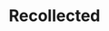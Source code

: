---
layout: project
title:  "Recollected"
categories: projects
slug: recollected
order: 5
show: true
website: "https://recollected.github.io"
description: >-
    <p>Stories about things it would hurt to lose.</p>
    <p>Photos by <a href="https://www.instagram.com/andygoddamnedsilva/">Andy Silva</a>.</p>
images: ["recollected/recollected-1.png", "recollected/recollected-2.png"]
tags: 
    - pm
---